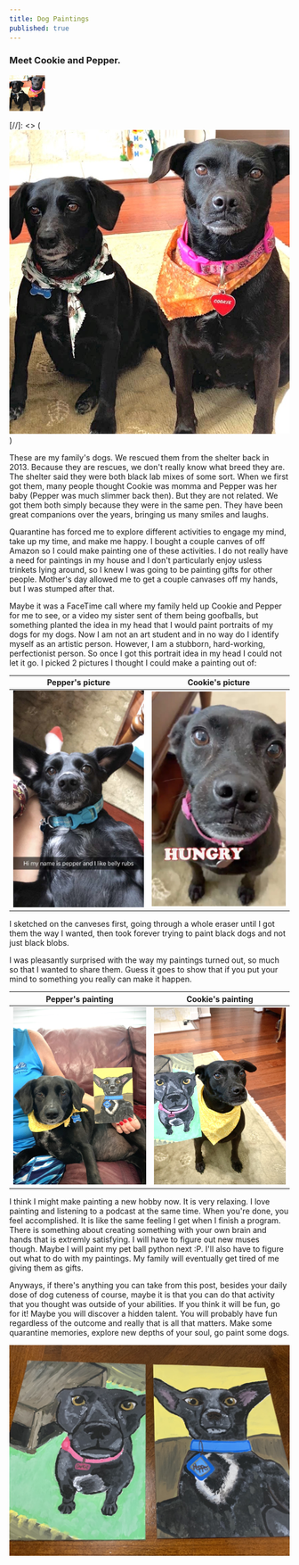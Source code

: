 ```yaml
---
title: Dog Paintings
published: true
---
```


### Meet Cookie and Pepper.

<html>
  <img src="images/both_dogs_small.jpg" width="64" height="64 class="mx-auto rounded-1 mb-3">

[//]: <> (![Both Dogs](images/both_dogs_small.jpg))

These are my family's dogs. We rescued them from the shelter back in 2013. Because they are rescues, we don't really know
what breed they are. The shelter said they were both black lab mixes of some sort.
When we first got them, many people thought Cookie was momma and Pepper was her baby (Pepper was much slimmer back then).
But they are not related. We got them both simply because they were in the same pen. 
They have been great companions over the years, bringing us many smiles and laughs. 

Quarantine has forced me to explore different activities to engage my mind, take up my time, and make me happy. I bought
a couple canves of off Amazon so I could make painting one of these activities. I do not really have a need for paintings in my
house and I don't particularly enjoy usless trinkets lying around, so I knew I was going to be painting gifts for other people. Mother's 
day allowed me to get a couple canvases off my hands, but I was stumped after that. 

Maybe it was a FaceTime call where my family held up Cookie and Pepper for me to see, or a video my sister sent of them
being goofballs, but something planted the idea in my head that I would paint portraits of my dogs for my dogs.
Now I am not an art student and in no way do I identify myself as an artistic person. However, I am a stubborn, hard-working, perfectionist
person. So once I got this portrait idea in my head I could not let it go. I picked 2 pictures I thought I could make a painting out of:

Pepper's picture                     | Cookie's picture
:----------------------------------: | :---------------------------------:
![Pepper picture](images/pepper.JPG) | ![Cookie picture](images/cookie.JPG)

I sketched on the canveses first, going through a whole eraser until I got them the way I wanted, then took forever trying to 
paint black dogs and not just black blobs.

I was pleasantly surprised with the way my paintings turned out, so much so that I wanted to share them.
Guess it goes to show that if you put your mind to something you really can make it happen. 

Pepper's painting                                   | Cookie's painting
:-------------------------------------------------: | :--------------------------------:
![Pepper painting](images/pepper_and_painting.JPG)  | ![Cookie painting](images/cookie_and_painting.JPG)

I think I might make painting a new hobby now. It is very relaxing. I love painting and listening to a podcast at the same time.
When you're done, you feel accomplished. It is like the same feeling I get when I finish a program. There is something about creating something
with your own brain and hands that is extremly satisfying. I will have to figure out new muses though. Maybe I will paint my pet ball python next :P. I'll also have to figure out what to do with
my paintings. My family will eventually get tired of me giving them as gifts.

Anyways, if there's anything you can take from this post, besides your daily dose of dog cuteness of course, maybe it is that you can
do that activity that you thought was outside of your abilities. If you think it will be fun, go for it! Maybe you will discover a hidden talent.
You will probably have fun regardless of the outcome and really that is all that matters. Make some quarantine memories,
explore new depths of your soul, go paint some dogs. 

![Both paintings](images/both_paintings.JPG)
